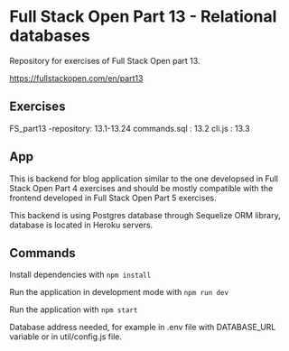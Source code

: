 # Full Stack Open Part 13 - Relational databases
Repository for exercises of Full Stack Open part 13.

https://fullstackopen.com/en/part13

## Exercises

FS_part13 -repository: 13.1-13.24
commands.sql : 13.2
cli.js : 13.3

## App

This is backend for blog application similar to the one developsed in Full Stack Open Part 4 exercises and should be mostly compatible with the frontend developed in Full Stack Open Part 5 exercises. 

This backend is using Postgres database through Sequelize ORM library, database is located in Heroku servers.

## Commands

Install dependencies with `npm install`

Run the application in development mode with `npm run dev`

Run the application with `npm start`

Database address needed, for example in .env file with DATABASE_URL variable or in util/config.js file.
